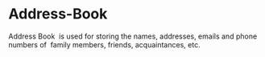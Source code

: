 # Address-Book
Address Book ​ is used for storing the​ names, addresses, emails and phone numbers of  family members, friends, acquaintances, etc. 
